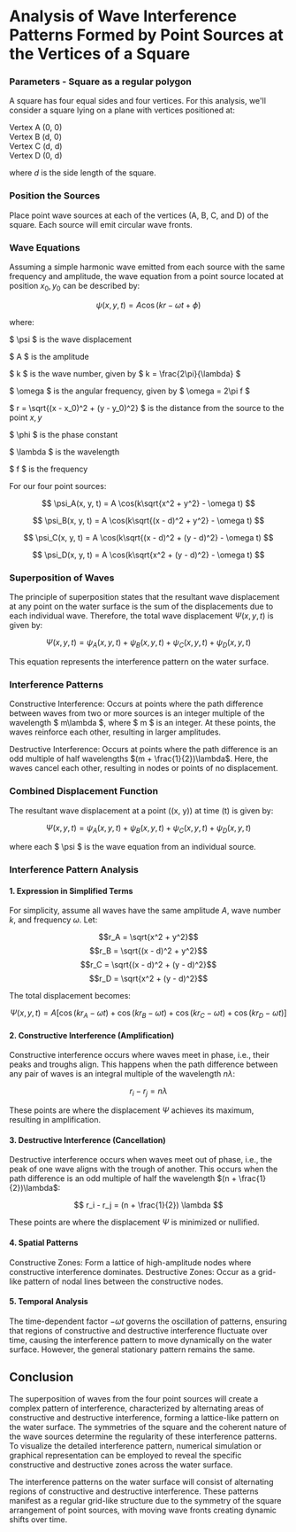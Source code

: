 # Analysis of Wave Interference Patterns Formed by Point Sources at the Vertices of a Square

### Parameters - Square as a regular polygon

A square has four equal sides and four vertices. For this analysis, we'll consider a square lying on a plane with vertices positioned at:

Vertex A (0, 0)<br/>
Vertex B (d, 0)<br/>
Vertex C (d, d)<br/>
Vertex D (0, d)

where $d$ is the side length of the square.

### Position the Sources

Place point wave sources at each of the vertices (A, B, C, and D) of the square. Each source will emit circular wave fronts.

### Wave Equations

Assuming a simple harmonic wave emitted from each source with the same frequency and amplitude, the wave equation from a point source located at position $x_0, y_0$ can be described by:

$$
\psi(x, y, t) = A \cos(kr - \omega t + \phi)
$$

where:

$ \psi $ is the wave displacement

$ A $ is the amplitude

$ k $ is the wave number, given by $ k = \frac{2\pi}{\lambda} $

$ \omega $ is the angular frequency, given by $ \omega = 2\pi f $

$ r = \sqrt{(x - x_0)^2 + (y - y_0)^2} $ is the distance from the source to the point $x, y$

$ \phi $ is the phase constant

$ \lambda $ is the wavelength

$ f $ is the frequency

For our four point sources:

$$
\psi_A(x, y, t) = A \cos(k\sqrt{x^2 + y^2} - \omega t)
$$

$$
\psi_B(x, y, t) = A \cos(k\sqrt{(x - d)^2 + y^2} - \omega t)
$$

$$
\psi_C(x, y, t) = A \cos(k\sqrt{(x - d)^2 + (y - d)^2} - \omega t)
$$

$$
\psi_D(x, y, t) = A \cos(k\sqrt{x^2 + (y - d)^2} - \omega t)
$$

### Superposition of Waves

The principle of superposition states that the resultant wave displacement at any point on the water surface is the sum of the displacements due to each individual wave. Therefore, the total wave displacement $\Psi(x, y, t)$ is given by:

$$
\Psi(x, y, t) = \psi_A(x, y, t) + \psi_B(x, y, t) + \psi_C(x, y, t) + \psi_D(x, y, t)
$$

This equation represents the interference pattern on the water surface.

### Interference Patterns

Constructive Interference: Occurs at points where the path difference between waves from two or more sources is an integer multiple of the wavelength $ m\lambda $, where $ m $ is an integer. At these points, the waves reinforce each other, resulting in larger amplitudes.

Destructive Interference: Occurs at points where the path difference is an odd multiple of half wavelengths $(m + \frac{1}{2})\lambda$. Here, the waves cancel each other, resulting in nodes or points of no displacement.

### Combined Displacement Function

The resultant wave displacement at a point ((x, y)) at time (t) is given by:

$$
\Psi(x, y, t) = \psi_A(x, y, t) + \psi_B(x, y, t) + \psi_C(x, y, t) + \psi_D(x, y, t)
$$

where each $ \psi $ is the wave equation from an individual source.

### Interference Pattern Analysis

#### 1. Expression in Simplified Terms

For simplicity, assume all waves have the same amplitude $A$, wave number $k$, and frequency $\omega$. Let:

$$r_A = \sqrt{x^2 + y^2}$$
$$r_B = \sqrt{(x - d)^2 + y^2}$$
$$r_C = \sqrt{(x - d)^2 + (y - d)^2}$$
$$r_D = \sqrt{x^2 + (y - d)^2}$$

The total displacement becomes:

$$
\Psi(x, y, t) = A [\cos(kr_A - \omega t) + \cos(kr_B - \omega t) + \cos(kr_C - \omega t) + \cos(kr_D - \omega t)]
$$

#### 2. Constructive Interference (Amplification)

Constructive interference occurs where waves meet in phase, i.e., their peaks and troughs align. This happens when the path difference between any pair of waves is an integral multiple of the wavelength $n\lambda$:

$$r_i - r_j = n \lambda$$

These points are where the displacement $\Psi$ achieves its maximum, resulting in amplification.

#### 3. Destructive Interference (Cancellation)

Destructive interference occurs when waves meet out of phase, i.e., the peak of one wave aligns with the trough of another. This occurs when the path difference is an odd multiple of half the wavelength $(n + \frac{1}{2})\lambda$:

$$
r_i - r_j = (n + \frac{1}{2}) \lambda
$$

These points are where the displacement $\Psi$ is minimized or nullified.

#### 4. Spatial Patterns

Constructive Zones: Form a lattice of high-amplitude nodes where constructive interference dominates.
Destructive Zones: Occur as a grid-like pattern of nodal lines between the constructive nodes.

#### 5. Temporal Analysis

The time-dependent factor $-\omega t$ governs the oscillation of patterns, ensuring that regions of constructive and destructive interference fluctuate over time, causing the interference pattern to move dynamically on the water surface. However, the general stationary pattern remains the same.

## Conclusion

The superposition of waves from the four point sources will create a complex pattern of interference, characterized by alternating areas of constructive and destructive interference, forming a lattice-like pattern on the water surface. The symmetries of the square and the coherent nature of the wave sources determine the regularity of these interference patterns.
To visualize the detailed interference pattern, numerical simulation or graphical representation can be employed to reveal the specific constructive and destructive zones across the water surface.

The interference patterns on the water surface will consist of alternating regions of constructive and destructive interference. These patterns manifest as a regular grid-like structure due to the symmetry of the square arrangement of point sources, with moving wave fronts creating dynamic shifts over time.